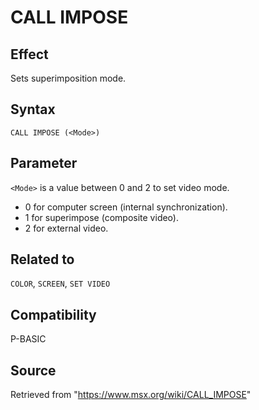 # CALL IMPOSE

## Effect

Sets superimposition mode.

## Syntax

`CALL IMPOSE (<Mode>)`

## Parameter

`<Mode>` is a value between 0 and 2 to set video mode.
- 0 for computer screen (internal synchronization).
- 1 for superimpose (composite video).
- 2 for external video.

## Related to

`COLOR`, `SCREEN`, `SET VIDEO`

## Compatibility

P-BASIC

## Source

Retrieved from "https://www.msx.org/wiki/CALL_IMPOSE"
